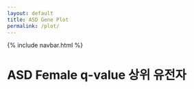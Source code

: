 ```yaml
---
layout: default
title: ASD Gene Plot
permalink: /plot/
---
```


{% include navbar.html %}

<h1>ASD Female q-value 상위 유전자</h1>
<div id="bfPlot" style="width:100%; height:500px;"></div>

<script src="{{ '/assets/js/plot.js' | relative_url }}"></script>

